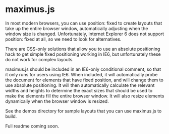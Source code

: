 # maximus.js

In most modern browsers, you can use position: fixed to create layouts that take up the entire
browser window, automatically adjusting when the window size is changed. Unfortunately, Internet
Explorer 6 does not support position: fixed at all, so we need to look for alternatives.

There are CSS-only solutions that allow you to use an absolute positioning hack to get simple
fixed positioning working in IE6, but unfortunately these do not work for complex layouts.

maximus.js should be included in an IE6-only conditional comment, so that it only runs for users
using IE6. When included, it will automatically probe the document for elements that have fixed
position, and will change them to use absolute positioning. It will then automatically calculate
the relevant widths and heights to determine the exact sizes that should be used to make the
elements fill the entire browser window. It will also resize elements dynamically when the
browser window is resized.

See the demos directory for sample layouts that you can use maximus.js to build.

Full readme coming soon.